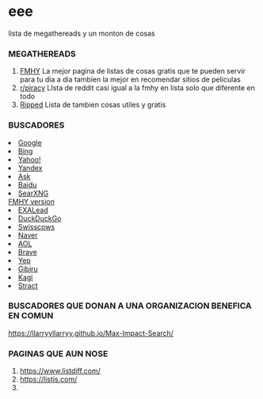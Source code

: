 # eee
lista de megathereads y un monton de cosas

### MEGATHEREADS
1. [FMHY](https://fmhy.net) La mejor pagina de listas de cosas gratis que te pueden servir para tu dia a dia tambien la mejor en recomendar sitios de peliculas
1. [r/piracy](https://www.reddit.com/r/Piracy/wiki/megathread) LIsta de reddit casi igual a la fmhy en lista solo que diferente en todo
1. [Ripped](https://ripped.guide/) Lista de tambien cosas utiles y gratis

### BUSCADORES
  <li><a href="https://www.google.com/">Google
  <li><a href="https://www.bing.com/">Bing
  <li><a href="http://www.yahoo.com/">Yahoo!</a></li>
  <li><a href="https://yandex.com/">Yandex</a></li>
  <li><a href="https://www.ask.com/">Ask</a></li>
  <li><a href="https://www.baidu.com/">Baidu</a></li>
  <li><a href="https://searx.be/?q=">SearXNG</a></li> <a href="https://searx.fmhy.net/">FMHY version
  <li><a href="http://www.exalead.com/search/web/">EXALead</a></li>
  <li><a href="https://duckduckgo.com/">DuckDuckGo</a></li>
  <li><a href="https://swisscows.com/en">Swisscows</a></li>
  <li><a href="https://www.naver.com/">Naver</a></li>
  <li><a href="https://search.aol.com">AOL</a></li>
  <li><a href="https://search.brave.com/">Brave</a></li>
  <li><a href="https://yep.com/">Yep</a></li>
  <li><a href="https://gibiru.com/">Gibiru</a></li>
  <li><a href="https://kagi.com/">Kagi</a></li>
  <li><a href="https://stract.com/">Stract</a></li>

  ### BUSCADORES QUE DONAN  A UNA ORGANIZACION BENEFICA EN COMUN
  https://llarryyllarryy.github.io/Max-Impact-Search/
  
### PAGINAS QUE AUN NOSE
1. https://www.listdiff.com/
1. https://listjs.com/
2. 
